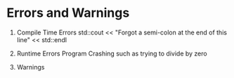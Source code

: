 # Errors and Warnings
1. Compile Time Errors
    std::cout << "Forgot a semi-colon at the end of this line" << std::endl

2. Runtime Errors
    Program Crashing such as trying to divide by zero

3. Warnings
